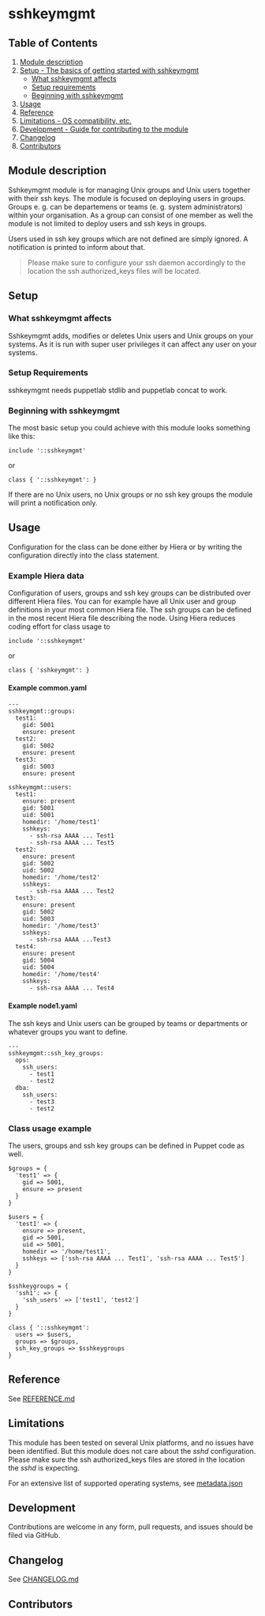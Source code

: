 # sshkeymgmt

## Table of Contents

1. [Module description](#module-description)
2. [Setup - The basics of getting started with sshkeymgmt](#setup)
    * [What sshkeymgmt affects](#what-sshkeymgmt-affects)
    * [Setup requirements](#setup-requirements)
    * [Beginning with sshkeymgmt](#beginning-with-sshkeymgmt)
3. [Usage](#usage)
4. [Reference](#reference)
5. [Limitations - OS compatibility, etc.](#limitations)
6. [Development - Guide for contributing to the module](#development)
7. [Changelog](#changelog)
8. [Contributors](#contributors)

## Module description

Sshkeymgmt module is for managing Unix groups and Unix users together with their ssh keys. The module is focused on deploying users in groups. Groups e. g. can be departemens or teams (e. g. system administrators) within your organisation. As a group can consist of one member as well the module is not limited to deploy users and ssh keys in groups.

Users used in ssh key groups which are not defined are simply ignored. A notification is printed to inform about that.

> Please make sure to configure your ssh daemon accordingly to the location the ssh authorized_keys files will be located.

## Setup

### What sshkeymgmt affects

Sshkeymgmt adds, modifies or deletes Unix users and Unix groups on your systems. As it is run with super user privileges it can affect any user on your systems.

### Setup Requirements

sshkeymgmt needs puppetlab stdlib and puppetlab concat to work.

### Beginning with sshkeymgmt

The most basic setup you could achieve with this module looks something like this:

```puppet
include '::sshkeymgmt'
```

or

```puppet
class { '::sshkeymgmt': }
```

If there are no Unix users, no Unix groups or no ssh key groups the module will print a notification only.

## Usage

Configuration for the class can be done either by Hiera or by writing the configuration directly into the class statement.

### Example Hiera data

Configuration of users, groups and ssh key groups can be distributed over different Hiera files. You can for example have all Unix user and group definitions in your most common Hiera file. The ssh groups can be defined in the most recent Hiera file describing the node. Using Hiera reduces coding effort for class usage to

```puppet
include '::sshkeymgmt'
````

or

```puppet
class { 'sshkeymgmt': }
```

#### Example common.yaml

```puppet
---
sshkeymgmt::groups:
  test1:
    gid: 5001
    ensure: present
  test2:
    gid: 5002
    ensure: present
  test3:
    gid: 5003
    ensure: present

sshkeymgmt::users:
  test1:
    ensure: present
    gid: 5001
    uid: 5001
    homedir: '/home/test1'
    sshkeys:
      - ssh-rsa AAAA ... Test1
      - ssh-rsa AAAA ... Test5
  test2:
    ensure: present
    gid: 5002
    uid: 5002
    homedir: '/home/test2'
    sshkeys:
      - ssh-rsa AAAA ... Test2
  test3:
    ensure: present
    gid: 5002
    uid: 5003
    homedir: '/home/test3'
    sshkeys:
      - ssh-rsa AAAA ...Test3
  test4:
    ensure: present
    gid: 5004
    uid: 5004
    homedir: '/home/test4'
    sshkeys:
      - ssh-rsa AAAA ... Test4
```

#### Example node1.yaml

The ssh keys and Unix users can be grouped by teams or departments or whatever groups you want to define.

```puppet
---
sshkeymgmt::ssh_key_groups:
  ops:
    ssh_users:
      - test1
      - test2
  dba:
    ssh_users:
      - test3
      - test2
```

### Class usage example

The users, groups and ssh key groups can be defined in Puppet code as well.

```puppet
$groups = {
  'test1' => {
    gid => 5001,
    ensure => present
  }
}

$users = {
  'test1' => {
    ensure => present,
    gid => 5001,
    uid => 5001,
    homedir => '/home/test1',
    sshkeys => ['ssh-rsa AAAA ... Test1', 'ssh-rsa AAAA ... Test5']
  }
}

$sshkeygroups = {
  'ssh1': => {
    'ssh_users' => ['test1', 'test2']
  }  
}

class { '::sshkeymgmt':
  users => $users,
  groups => $groups,
  ssh_key_groups => $sshkeygroups
}
```

## Reference

See [REFERENCE.md](https://github.com/tom-krieger/sshkeymgmt/blob/master/REFERENCE.md)

## Limitations

This module has been tested on several Unix platforms, and no issues have been identified. But this module does not care about the *sshd* configuration. Please make sure the ssh authorized_keys files are stored in the location the *sshd* is expecting.

For an extensive list of supported operating systems, see [metadata.json](https://github.com/tom-krieger/sshkeymgmt/blob/master/metadata.json)

## Development

Contributions are welcome in any form, pull requests, and issues should be filed via GitHub.

## Changelog

See [CHANGELOG.md](https://github.com/tom-krieger/sshkeymgmt/blob/master/CHANGELOG.md)

## Contributors
